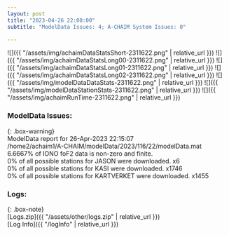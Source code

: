 ```yaml
---
layout: post
title: "2023-04-26 22:00:00"
subtitle: "ModelData Issues: 4; A-CHAIM System Issues: 0"

---
```


![]({{ "/assets/img/achaimDataStatsShort-2311622.png" | relative_url }})
![]({{ "/assets/img/achaimDataStatsLong00-2311622.png" | relative_url }})
![]({{ "/assets/img/achaimDataStatsLong01-2311622.png" | relative_url }})
![]({{ "/assets/img/achaimDataStatsLong02-2311622.png" | relative_url }})
![]({{ "/assets/img/modelDataDataStats-2311622.png" | relative_url }})
![]({{ "/assets/img/modelDataStationStats-2311622.png" | relative_url }})
![]({{ "/assets/img/achaimRunTime-2311622.png" | relative_url }})


### ModelData Issues:  
  
{: .box-warning}  
 ModelData report for 26-Apr-2023 22:15:07   
 /home2/achaim1/A-CHAIM/modelData/2023/116/22/modelData.mat   
 6.6667% of IONO foF2 data is non-zero and finite.   
 0% of all possible stations for JASON were downloaded. x6   
 0% of all possible stations for KASI were downloaded. x1746   
 0% of all possible stations for KARTVERKET were downloaded. x1455   
  


### Logs:  
  
{: .box-note}  
[Logs.zip]({{ "/assets/other/logs.zip" | relative_url }})  
[Log Info]({{ "/logInfo" | relative_url }})  
